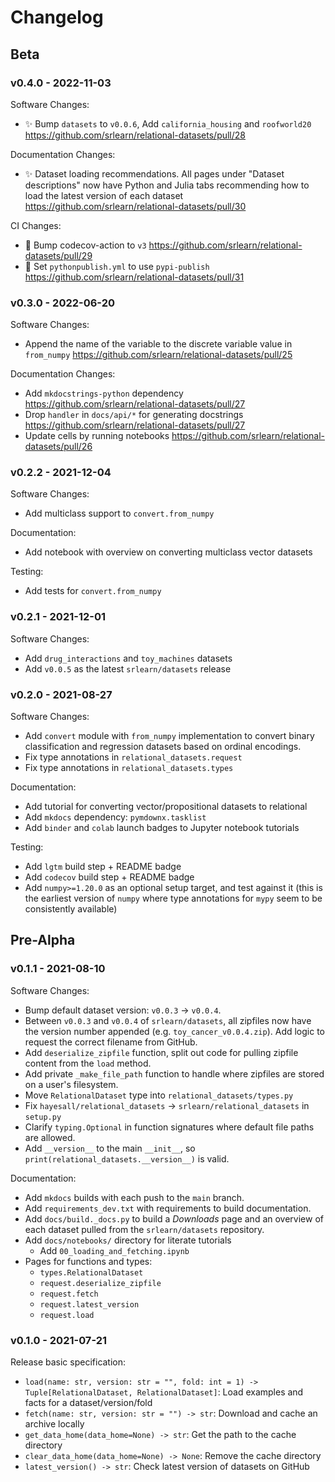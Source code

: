 # Changelog

## Beta

### v0.4.0 - 2022-11-03

Software Changes:

- ✨ Bump `datasets` to `v0.0.6`, Add `california_housing` and `roofworld20` https://github.com/srlearn/relational-datasets/pull/28

Documentation Changes:

- ✨ Dataset loading recommendations. All pages under "Dataset descriptions" now have Python and Julia tabs recommending how to load the latest version of each dataset https://github.com/srlearn/relational-datasets/pull/30

CI Changes:

- 🔧 Bump codecov-action to `v3` https://github.com/srlearn/relational-datasets/pull/29
- 🔧 Set `pythonpublish.yml` to use `pypi-publish` https://github.com/srlearn/relational-datasets/pull/31

### v0.3.0 - 2022-06-20

Software Changes:

- Append the name of the variable to the discrete variable value in `from_numpy`
  https://github.com/srlearn/relational-datasets/pull/25

Documentation Changes:

- Add `mkdocstrings-python` dependency https://github.com/srlearn/relational-datasets/pull/27
- Drop `handler` in `docs/api/*` for generating docstrings https://github.com/srlearn/relational-datasets/pull/27
- Update cells by running notebooks https://github.com/srlearn/relational-datasets/pull/26

### v0.2.2 - 2021-12-04

Software Changes:

- Add multiclass support to `convert.from_numpy`

Documentation:

- Add notebook with overview on converting multiclass vector datasets

Testing:

- Add tests for `convert.from_numpy`

### v0.2.1 - 2021-12-01

Software Changes:

- Add `drug_interactions` and `toy_machines` datasets
- Add `v0.0.5` as the latest `srlearn/datasets` release

### v0.2.0 - 2021-08-27

Software Changes:

- Add `convert` module with `from_numpy` implementation to convert binary
  classification and regression datasets based on ordinal encodings.
- Fix type annotations in `relational_datasets.request`
- Fix type annotations in `relational_datasets.types`

Documentation:

- Add tutorial for converting vector/propositional datasets to relational
- Add `mkdocs` dependency: `pymdownx.tasklist`
- Add `binder` and `colab` launch badges to Jupyter notebook tutorials

Testing:

- Add `lgtm` build step + README badge
- Add `codecov` build step + README badge
- Add `numpy>=1.20.0` as an optional setup target, and test against it
  (this is the earliest version of `numpy` where type annotations for `mypy`
  seem to be consistently available)

## Pre-Alpha

### v0.1.1 - 2021-08-10

Software Changes:

- Bump default dataset version: `v0.0.3` → `v0.0.4`.
- Between `v0.0.3` and `v0.0.4` of `srlearn/datasets`, all zipfiles now have the version number appended
  (e.g. `toy_cancer_v0.0.4.zip`). Add logic to request the correct filename from GitHub.
- Add `deserialize_zipfile` function, split out code for pulling zipfile content from the `load` method.
- Add private `_make_file_path` function to handle where zipfiles are stored on a user's filesystem.
- Move `RelationalDataset` type into `relational_datasets/types.py`
- Fix `hayesall/relational_datasets` → `srlearn/relational_datasets` in `setup.py`
- Clarify `typing.Optional` in function signatures where default file paths are allowed.
- Add `__version__` to the main `__init__`, so `print(relational_datasets.__version__)` is valid.

Documentation:

- Add `mkdocs` builds with each push to the `main` branch.
- Add `requirements_dev.txt` with requirements to build documentation.
- Add `docs/build._docs.py` to build a *Downloads* page and an overview of each dataset pulled from the `srlearn/datasets` repository.
- Add `docs/notebooks/` directory for literate tutorials
    - Add `00_loading_and_fetching.ipynb`
- Pages for functions and types:
    - `types.RelationalDataset`
    - `request.deserialize_zipfile`
    - `request.fetch`
    - `request.latest_version`
    - `request.load`

### v0.1.0 - 2021-07-21

Release basic specification:

- `load(name: str, version: str = "", fold: int = 1) -> Tuple[RelationalDataset, RelationalDataset]`: Load examples and facts for a dataset/version/fold
- `fetch(name: str, version: str = "") -> str`: Download and cache an archive locally
- `get_data_home(data_home=None) -> str`: Get the path to the cache directory
- `clear_data_home(data_home=None) -> None`: Remove the cache directory
- `latest_version() -> str`: Check latest version of datasets on GitHub
